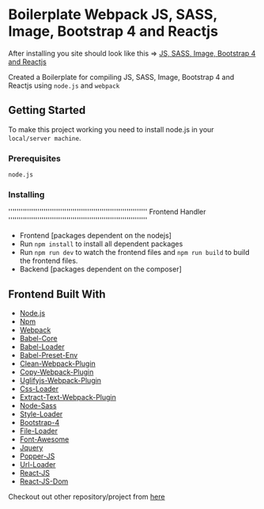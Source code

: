 # Boilerplate Webpack JS, SASS, Image, Bootstrap 4 and Reactjs
After installing you site should look like this => [JS, SASS, Image, Bootstrap 4 and Reactjs](https://abhaypai.github.io/boilerplate-webpack-js-sass-image-bootstrap4-reactjs/)

Created a Boilerplate for compiling JS, SASS, Image, Bootstrap 4 and Reactjs using `node.js` and `webpack`

## Getting Started
To make this project working you need to install node.js in your `local/server machine`.

### Prerequisites
`node.js`

### Installing

'''''''''''''''''''''''''''''''''''''''''''''''''''''''''''''''''''
Frontend Handler
'''''''''''''''''''''''''''''''''''''''''''''''''''''''''''''''''''
* Frontend [packages dependent on the nodejs]
* Run `npm install` to install all dependent packages
* Run `npm run dev` to watch the frontend files and `npm run build` to build the frontend files.
* Backend [packages dependent on the composer]

## Frontend Built With
* [Node.js](https://nodejs.org/)
* [Npm](https://www.npmjs.com/)
* [Webpack](https://webpack.js.org/)
* [Babel-Core](https://www.npmjs.com/package/babel-core)
* [Babel-Loader](https://www.npmjs.com/package/babel-loader)
* [Babel-Preset-Env](https://www.npmjs.com/package/babel-preset-env)
* [Clean-Webpack-Plugin](https://www.npmjs.com/package/webpack-clean-plugin)
* [Copy-Webpack-Plugin](https://www.npmjs.com/package/copy-webpack-plugin)
* [Uglifyjs-Webpack-Plugin](https://www.npmjs.com/package/uglifyjs-webpack-plugin)
* [Css-Loader](https://www.npmjs.com/package/css-loader)
* [Extract-Text-Webpack-Plugin](https://www.npmjs.com/package/extract-text-webpack-plugin)
* [Node-Sass](https://www.npmjs.com/package/node-sass)
* [Style-Loader](https://www.npmjs.com/package/style-loader)
* [Bootstrap-4](https://www.npmjs.com/package/bootstrap)
* [File-Loader](https://www.npmjs.com/package/file-loader)
* [Font-Awesome](https://www.npmjs.com/package/font-awesome)
* [Jquery](https://www.npmjs.com/package/jquery)
* [Popper-JS](https://www.npmjs.com/package/popper.js)
* [Url-Loader](https://www.npmjs.com/package/url-loader)
* [React-JS](https://www.npmjs.com/package/react)
* [React-JS-Dom](https://www.npmjs.com/package/react-dom)

Checkout out other repository/project from [here](https://github.com/AbhayPai/)
